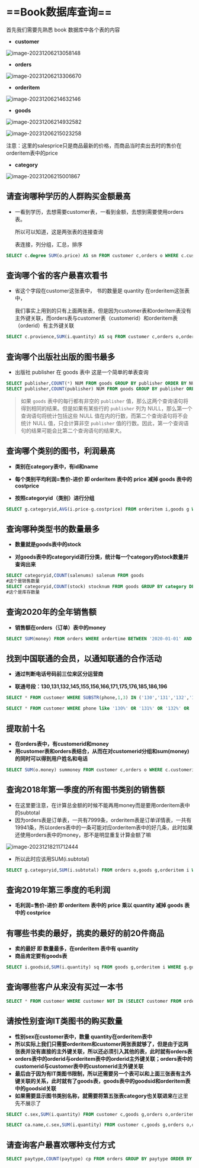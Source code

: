# ==Book数据库查询==

首先我们需要先熟悉 book 数据库中各个表的内容

- **customer**



![image-20231206213058148](https://gitee.com/ymq_typroa/typroa/raw/main/image-20231206213058148.png)

- **orders**

![image-20231206213306670](https://gitee.com/ymq_typroa/typroa/raw/main/image-20231206213306670.png)

- **orderitem**

![image-20231206214632146](https://gitee.com/ymq_typroa/typroa/raw/main/image-20231206214632146.png)

- **goods**

![image-20231206214932582](https://gitee.com/ymq_typroa/typroa/raw/main/image-20231206214932582.png)

![image-20231206215023258](https://gitee.com/ymq_typroa/typroa/raw/main/image-20231206215023258.png)

注意：这里的salesprice只是商品最新的价格，而商品当时卖出去时的售价在orderitem表中的price

- **category**

![image-20231206215001867](https://gitee.com/ymq_typroa/typroa/raw/main/image-20231206215001867.png)

## 请查询哪种学历的人群购买金额最高

- 一看到学历，去想需要customer表，一看到金额，去想到需要使用orders表。

  所以可以知道，这是两张表的连接查询

  表连接，列分组，汇总，排序

```sql
SELECT c.degree SUM(o.price) AS sm FROM customer c,orders o WHERE c.customerid = o.customerid GROUP BY c.degree ORDER BY sm DESC LIMIT 1;
```



## 查询哪个省的客户最喜欢看书

- 省这个字段在customer这张表中，
  书的数量是 quantity 在orderitem这张表中，

  我们事实上用到的只有上面两张表，但是因为customer表和orderitem表没有主外键关联，而orders表与customer表（customerid）和orderitem表（orderid）有主外键关联

```sql
SELECT c.provience,SUM(i.quantity) AS sq FROM customer c,orders o,orderitem i WHERE c.customer = o.customer AND o.orderid = i.orderid GROUP BY c.province ORDER BY sq DESC LIMIT 1;
```



## 查询哪个出版社出版的图书最多

- 出版社 publisher 在 goods 表中
  这是一个简单的单表查询

```sql
SELECT publisher,COUNT(*) NUM FROM goods GROUP BY publisher ORDER BY NUM DESC; 
SELECT publisher,COUNT(publisher) NUM FROM goods GROUP BY publisher ORDER BY NUM DESC; 
```

> 如果 `goods` 表中的每行都有非空的 `publisher` 值，那么这两个查询语句将得到相同的结果。但是如果有某些行的 `publisher` 列为 NULL，那么第一个查询语句将统计包括这些 NULL 值在内的行数，而第二个查询语句将不会统计 NULL 值，只会计算非空 `publisher` 值的行数。因此，第一个查询语句的结果可能会比第二个查询语句的结果大。



## 查询哪个类别的图书，利润最高

- **类别在category表中，有id和name**
- **每个类别平均利润=售价-进价 即 orderitem 表中的 price 减掉 goods 表中的 costprice** 

- **按照categoryid（类别）进行分组**

```sql
SELECT g.categoryid,AVG(i.price-g.costprice) FROM orderitem i,goods g WHERE i.goodsid=g.goodsid GROUP BY categoryid;
```



## 查询哪种类型书的数量最多

- **数量就是goods表中的stock**

- **对goods表中的categoryid进行分类，统计每一个category的stock数量并查询出来**

```sql
SELECT categoryid,COUNT(salenums) salenum FROM goods
#这个是销售数量
SELECT categoryid,COUNT(stock) stocknum FROM goods GROUP BY category DESC; 
#这个是库存数量
```



## 查询2020年的全年销售额

- **销售额在orders（订单）表中的money**

```sql
SELECT SUM(money) FROM orders WHERE ordertime BETWEEN '2020-01-01' AND '2020-12-31';
```



## 找到中国联通的会员，以通知联通的合作活动

- **通过判断电话号码前三位来区分运营商** 

- **联通号段：130,131,132,145,155,156,166,171,175,176,185,186,196**

```sql
SELECT * FROM customer WHERE SUBSTR(phone,1,3) IN ('130','131','132','145','155','156','166','171','175','176','185','186','196'); 

SELECT * FROM customer WHERE phone like '130%' OR '131%' OR '132%' OR '145%' OR '155%' OR '156%' OR '166%' OR '171%' OR '175%' OR '176%' OR '185%' OR '186%' OR '196%';
```



## 提取前十名

- **在orders表中，有customerid和money**
- **用customer表和orders表结合，从而在对customerid分组和sum(money)的同时可以得到用户姓名和电话**

```sql
SELECT SUM(o.money) summoney FROM customer c,orders o WHERE c.customerid=o.customerid GROUP BY o.customerid ORDER BY summoney DESC; 
```



## 查询2018年第一季度的所有图书类别的销售额

- 在这里要注意，在计算总金额的时候不能再用money而是要用orderitem表中的subtotal
- 因为orders表是订单表，一共有7999条，orderitem表是订单详情表，一共有19941条，所以orders表中的一条可能对应orderitem表中的好几条，此时如果还使用orders表中的money，那不是明显重复计算金额了嘛

![image-20231218211712444](https://gitee.com/ymq_typroa/typroa/raw/main/image-20231218211712444.png)

- 所以此时应该用SUM(i.subtotal)

```sql
SELECT g.categoryid,SUM(i.subtotal) FROM orders o,goods g,orderitem i WHERE i.goodsid=g.goodsid AND o.orderid=i.orderid AND o.ordertime BETWEEN '2018-01-01' AND '2018-03-31' GROUP BY g.categoryid;
```



## 查询2019年第三季度的毛利润

- **毛利润=售价-进价 即 orderitem 表中的 price 乘以 quantity 减掉 goods 表中的 costprice**





## 有哪些书卖的最好，挑卖的最好的前20件商品

- **卖的最好 即 数量最多，在orderitem 表中有 quantity**
- **商品肯定要有goods表**

```sql
SELECT i.goodsid,SUM(i.quantity) sq FROM goods g,orderitem i WHERE g.goodsid=i.goodsid GROUP BY i.goodsid ORDER BY sq DESC;
```



## 查询哪些客户从来没有买过一本书

```sql
SELECT * FROM customer WHERE customer NOT IN (SELECT customer FROM orders);
```



## 请按性别查询IT类图书的购买数量

- **性别sex在customer表中，数量 quantity在orderitem表中**
- **所以实际上我们只需要orderitem和customer两张表就够了，但是由于这两张表并没有直接的主外键关联，所以还必须引入其他的表，此时就有orders表**
- **orders表中的orderid与orderitem表中的orderid主外键关联；orders表中的customerid与customer表中的customerid主外键关联**
- **最后由于因为有IT类图书限制，所以还需要另一个表可以和上面三张表有主外键关联的关系，此时就有了goods表，goods表中的goodsid和orderitem表中的goodsid关联**
- **如果需要显示图书类别名称，就需要将第五张表category也关联进来**在这里先不展示了

```sql
SELECT c.sex,SUM(i.quantity) FROM customer c,goods g,orders o,orderitem i WHERE c.customerid=o.customerid AND g.goodsid=i.goodsid AND o.orderid=i.orderid AND i.quantity=1 GROUP BY c.sex;

SELECT ca.name,c.sex,SUM(i.quantity) FROM customer c,goods g,orders o,orderitem i,categoty ca WHERE c.customerid=o.customerid AND g.goodsid=i.goodsid AND o.orderid=i.orderid AND g.categoryid=ca.id i.quantity=1 GROUP BY c.sex;
```



## 请查询客户最喜欢哪种支付方式

```sql
SELECT paytype,COUNT(paytype) cp FROM orders GROUP BY paytype ORDER BY cp DESC;
```


